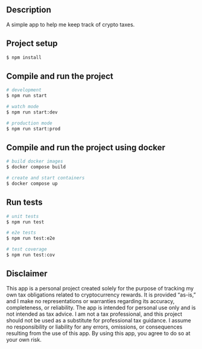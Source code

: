 ## Description

A simple app to help me keep track of crypto taxes.

## Project setup

```bash
$ npm install
```

## Compile and run the project

```bash
# development
$ npm run start

# watch mode
$ npm run start:dev

# production mode
$ npm run start:prod
```

## Compile and run the project using docker

```bash
# build docker images
$ docker compose build

# create and start containers
$ docker compose up
```

## Run tests

```bash
# unit tests
$ npm run test

# e2e tests
$ npm run test:e2e

# test coverage
$ npm run test:cov
```

## Disclaimer

This app is a personal project created solely for the purpose of tracking my own tax obligations related to cryptocurrency rewards. It is provided “as-is,” and I make no representations or warranties regarding its accuracy, completeness, or reliability. The app is intended for personal use only and is not intended as tax advice. I am not a tax professional, and this project should not be used as a substitute for professional tax guidance. I assume no responsibility or liability for any errors, omissions, or consequences resulting from the use of this app. By using this app, you agree to do so at your own risk.

